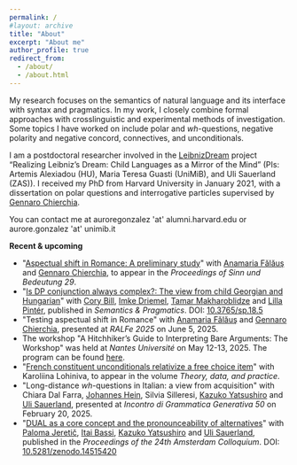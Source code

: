 ```yaml
---
permalink: /
#layout: archive
title: "About"
excerpt: "About me"
author_profile: true
redirect_from:
  - /about/
  - /about.html
---
```


My research focuses on the semantics of natural language and its interface with syntax and pragmatics. In my work, I closely combine formal approaches with crosslinguistic and experimental methods of investigation. Some topics I have worked on include polar and *wh*-questions, negative polarity and negative concord, connectives, and unconditionals.


I am a postdoctoral researcher involved in the [LeibnizDream](https://leibnizdream.eu/) project “Realizing Leibniz’s Dream: Child Languages as a Mirror of the Mind” (PIs: Artemis Alexiadou (HU), Maria Teresa Guasti (UniMiB), and Uli Sauerland (ZAS)). I received my PhD from Harvard University in January 2021, with a dissertation on polar questions and interrogative particles supervised by [Gennaro Chierchia](https://scholar.harvard.edu/chierchia/home).


You can contact me at auroregonzalez 'at' alumni.harvard.edu or aurore.gonzalez 'at' unimib.it


**Recent & upcoming**

- "[Aspectual shift in Romance: A preliminary study](http://auroregonzalez.github.io/files/GonzalezEtAl2025.pdf)" with [Anamaria Fălăuş](https://anamariafalaus.org/) and [Gennaro Chierchia](https://scholar.harvard.edu/chierchia/home), to appear in the *Proceedings of Sinn und Bedeutung 29*.
- "[Is DP conjunction always complex?: The view from child Georgian and Hungarian](https://doi.org/10.3765/sp.18.5)" with [Cory Bill](https://www.corybill.com/), [Imke Driemel](https://sites.google.com/site/imkedriemel/home), [Tamar Makharoblidze](https://faculty.iliauni.edu.ge/arts/tamar-makharoblidze/?lang=en) and [Lilla Pintér](https://nytud.hu/en/colleague/pinter-lilla/profile), published in *Semantics & Pragmatics*. DOI: [10.3765/sp.18.5](https://doi.org/10.3765/sp.18.5)
- "Testing aspectual shift in Romance" with [Anamaria Fălăuş](https://anamariafalaus.org/) and [Gennaro Chierchia](https://scholar.harvard.edu/chierchia/home), presented at *RALFe 2025* on June 5, 2025.
- The workshop "A Hitchhiker’s Guide to Interpreting Bare Arguments: The Workshop" was held at *Nantes Université* on May 12-13, 2025. The program can be found [here](https://anamariafalaus.org/workshop/).
- "[French constituent unconditionals relativize a free choice item](http://auroregonzalez.github.io/files/French_constituent_unconditionals_relativize_a_free_choice_item.pdf)" with Karoliina Lohiniva, to appear in the volume *Theory, data, and practice*.
- "Long-distance *wh*-questions in Italian: a view from acquisition" with Chiara Dal Farra, [Johannes Hein](https://www.johannes-hein.de/), Silvia Silleresi, [Kazuko Yatsushiro](https://www.leibniz-zas.de/en/people/details/yatsushiro-kazuko/kazuko-yatsushiro) and [Uli Sauerland](https://www.leibniz-zas.de/en/people/details/sauerland-uli/uli-sauerland), presented at *Incontro di Grammatica Generativa 50* on February 20, 2025.
- "[DUAL as a core concept and the pronounceability of alternatives](https://events.illc.uva.nl/AC/AC2024/Proceedings/)" with [Paloma Jeretič](https://web.sas.upenn.edu/paloma-jeretic/), [Itai Bassi](https://itaibassi.github.io/), [Kazuko Yatsushiro](https://www.leibniz-zas.de/en/people/details/yatsushiro-kazuko/kazuko-yatsushiro) and [Uli Sauerland](https://www.leibniz-zas.de/en/people/details/sauerland-uli/uli-sauerland), published in the *Proceedings of the 24th Amsterdam Colloquium*. DOI: [10.5281/zenodo.14515420](https://doi.org/10.5281/zenodo.14515420)



